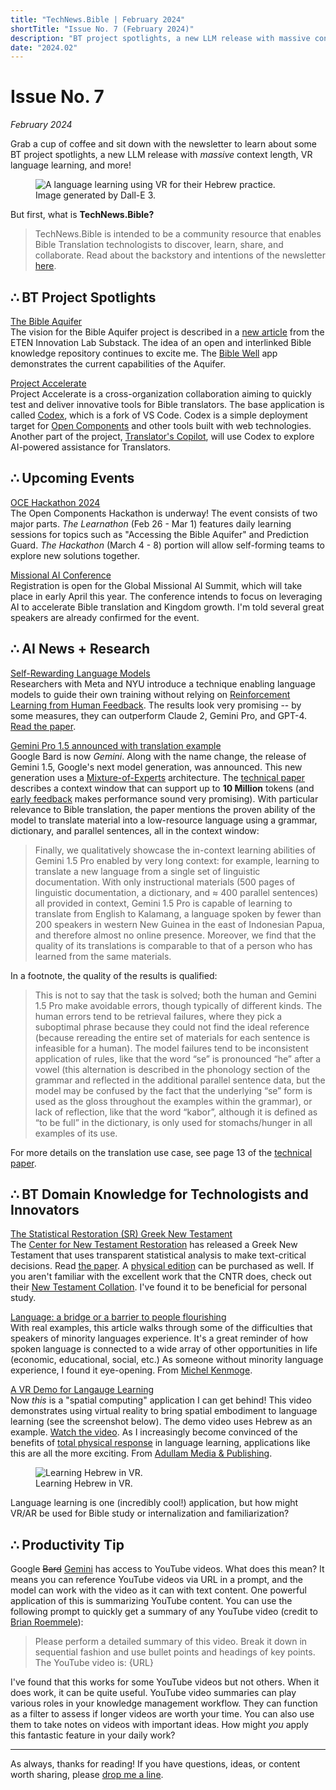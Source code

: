 ```yaml
---
title: "TechNews.Bible | February 2024"
shortTitle: "Issue No. 7 (February 2024)"
description: "BT project spotlights, a new LLM release with massive context length, VR language learning, and more!"
date: "2024.02"
---
```


<h1 class="mb-0">Issue No. 7</h1>
<div class="mt-0"><em> February 2024</em></div>

Grab a cup of coffee and sit down with the newsletter to learn about some BT project spotlights, a new LLM release with _massive_ context length, VR language learning, and more!

<figure>
  <img
    class="rounded-lg drop-shadow-2xl object-scale-down h-20 w-20"
    src="/img/issue-7.webp"
    alt="A language learning using VR for their Hebrew practice."
  />
  <figcaption>
    Image generated by Dall-E 3.
  </figcaption>
</figure>

But first, what is **TechNews.Bible?**

> TechNews.Bible is intended to be a community resource that enables Bible Translation technologists to discover, learn, share, and collaborate. Read about the backstory and intentions of the newsletter [here](https://technews.bible/about).

## ∴ BT Project Spotlights

[The Bible Aquifer](https://aquifer.bible)  
The vision for the Bible Aquifer project is described in a [new article](https://etenlab.substack.com/p/bridging-the-gap-the-bible-aquifer) from the ETEN Innovation Lab Substack. The idea of an open and interlinked Bible knowledge repository continues to excite me. The [Bible Well](https://well.bible) app demonstrates the current capabilities of the Aquifer.

[Project Accelerate](https://project-accelerate.gitbook.io/project-accelerate/project-overview/what-is-project-accelerate)  
Project Accelerate is a cross-organization collaboration aiming to quickly test and deliver innovative tools for Bible translators. The base application is called [Codex](https://project-accelerate.gitbook.io/project-accelerate/codex-base-app/what-is-codex), which is a fork of VS Code. Codex is a simple deployment target for [Open Components](https://opencomponents.io/about) and other tools built with web technologies. Another part of the project, [Translator's Copilot](https://project-accelerate.gitbook.io/project-accelerate/translators-copilot/what-is-translators-copilot), will use Codex to explore AI-powered assistance for Translators.

## ∴ Upcoming Events

[OCE Hackathon 2024](https://opencomponents.io/hackathon/schedule)  
The Open Components Hackathon is underway! The event consists of two major parts. _The Learnathon_ (Feb 26 - Mar 1) features daily learning sessions for topics such as "Accessing the Bible Aquifer" and Prediction Guard. _The Hackathon_ (March 4 - 8) portion will allow self-forming teams to explore new solutions together.

[Missional AI Conference](https://missional.ai)  
Registration is open for the Global Missional AI Summit, which will take place in early April this year. The conference intends to focus on leveraging AI to accelerate Bible translation and Kingdom growth. I'm told several great speakers are already confirmed for the event.

## ∴ AI News + Research

[Self-Rewarding Language Models](https://arxiv.org/abs/2401.10020)  
Researchers with Meta and NYU introduce a technique enabling language models to guide their own training without relying on [Reinforcement Learning from Human Feedback](https://en.wikipedia.org/wiki/Reinforcement_learning_from_human_feedback). The results look very promising -- by some measures, they can outperform Claude 2, Gemini Pro, and GPT-4. [Read the paper](https://arxiv.org/pdf/2401.10020.pdf).

[Gemini Pro 1.5 announced with translation example](https://blog.google/technology/ai/google-gemini-next-generation-model-february-2024/)  
Google Bard is now _Gemini_. Along with the name change, the release of Gemini 1.5, Google's next model generation, was announced. This new generation uses a [Mixture-of-Experts](https://arxiv.org/abs/1701.06538) architecture. The [technical paper](https://storage.googleapis.com/deepmind-media/gemini/gemini_v1_5_report.pdf) describes a context window that can support up to **10 Million** tokens (and [early feedback](https://every.to/chain-of-thought/i-spent-a-week-with-gemini-pro-1-5-it-s-fantastic) makes performance sound very promising). With particular relevance to Bible translation, the paper mentions the proven ability of the model to translate material into a low-resource language using a grammar, dictionary, and parallel sentences, all in the context window:

> Finally, we qualitatively showcase the in-context learning abilities of Gemini 1.5 Pro enabled by very long context: for example, learning to translate a new language from a single set of linguistic documentation. With only instructional materials (500 pages of linguistic documentation, a dictionary, and ≈ 400 parallel sentences) all provided in context, Gemini 1.5 Pro is capable of learning to translate from English to Kalamang, a language spoken by fewer than 200 speakers in western New Guinea in the east of Indonesian Papua, and therefore almost no online presence. Moreover, we find that the quality of its translations is comparable to that of a person who has learned from the same materials.

In a footnote, the quality of the results is qualified:

> This is not to say that the task is solved; both the human and Gemini 1.5 Pro make avoidable errors, though typically of
> different kinds. The human errors tend to be retrieval failures, where they pick a suboptimal phrase because they could not
> find the ideal reference (because rereading the entire set of materials for each sentence is infeasible for a human). The
> model failures tend to be inconsistent application of rules, like that the word “se” is pronounced “he” after a vowel (this
> alternation is described in the phonology section of the grammar and reflected in the additional parallel sentence data, but
> the model may be confused by the fact that the underlying “se” form is used as the gloss throughout the examples within
> the grammar), or lack of reflection, like that the word “kabor”, although it is defined as “to be full” in the dictionary, is only
> used for stomachs/hunger in all examples of its use.

For more details on the translation use case, see page 13 of the [technical paper](https://storage.googleapis.com/deepmind-media/gemini/gemini_v1_5_report.pdf).

## ∴ BT Domain Knowledge for Technologists and Innovators

[The Statistical Restoration (SR) Greek New Testament](https://github.com/Center-for-New-Testament-Restoration/SR)  
The [Center for New Testament Restoration](https://greekcntr.org/home/index.htm) has released a Greek New Testament that uses transparent statistical analysis to make text-critical decisions. Read [the paper](http://jbtc.org/v28/TC-2023_Bunning.pdf). A [physical edition](https://glossahouse.com/products/statistical-restoration-greek-new-testament-srgnt) can be purchased as well. If you aren't familiar with the excellent work that the CNTR does, check out their [New Testament Collation](https://greekcntr.org/collation/index.htm). I've found it to be beneficial for personal study.

[Language: a bridge or a barrier to people flourishing](https://www.christiandaily.com/opinion/language-a-barrier-or-a-bridge-to-people-flourishing.html)  
With real examples, this article walks through some of the difficulties that speakers of minority languages experience. It's a great reminder of how spoken language is connected to a wide array of other opportunities in life (economic, educational, social, etc.) As someone without minority language experience, I found it eye-opening. From [Michel Kenmoge](https://www.sil.org/leaders/dr-michel-kenmogne).

[A VR Demo for Langauge Learning](https://x.com/jonathanahlgren/status/1760492032940732810)  
Now _this_ is a "spatial computing" application I can get behind! This video demonstrates using virtual reality to bring spatial embodiment to language learning (see the screenshot below). The demo video uses Hebrew as an example. [Watch the video](https://x.com/jonathanahlgren/status/1760492032940732810). As I increasingly become convinced of the benefits of [total physical response](https://en.wikipedia.org/wiki/Total_physical_response) in language learning, applications like this are all the more exciting. From [Adullam Media & Publishing](https://adullamcourses.com).

<figure>
  <img
    class="rounded-lg drop-shadow-2xl object-scale-down h-20 w-20 mx-auto"
    src="https://assets.buttondown.email/images/b7594683-d4c2-4196-96cb-0e2cac58d86b.png?w=400&fit=max"
    alt="Learning Hebrew in VR."
  />
  <figcaption class="text-center">
    Learning Hebrew in VR.
  </figcaption>
</figure>

Language learning is one (incredibly cool!) application, but how might VR/AR be used for Bible study or internalization and familiarization?

## ∴ Productivity Tip

Google <del>Bard</del> [Gemini](https://gemini.google.com/app) has access to YouTube videos. What does this mean? It means you can reference YouTube videos via URL in a prompt, and the model can work with the video as it can with text content. One powerful application of this is summarizing YouTube content. You can use the following prompt to quickly get a summary of any YouTube video (credit to [Brian Roemmele](https://x.com/BrianRoemmele/status/1753111424514371906?s=20)):

> Please perform a detailed summary of this video. Break it down in sequential fashion and use bullet points and headings of key points. The YouTube video is: {URL}

I've found that this works for some YouTube videos but not others. When it does work, it can be quite useful. YouTube video summaries can play various roles in your knowledge management workflow. They can function as a filter to assess if longer videos are worth your time. You can also use them to take notes on videos with important ideas. How might _you_ apply this fantastic feature in your daily work?

---

As always, thanks for reading! If you have questions, ideas, or content worth sharing, please [drop me a line](/contact).
